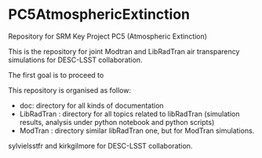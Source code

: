 # PC5AtmosphericExtinction
Repository for SRM Key Project PC5 (Atmospheric Extinction)


This is the repository for joint Modtran and LibRadTran air transparency
simulations for DESC-LSST collaboration.

The first goal is to proceed to 

This repository is organised as follow:

- doc: directory for all kinds of documentation
- LibRadTran : directory for all topics related to libRadTran (simulation results, analysis under python notebook and python scripts)
- ModTran : directory similar libRadTran one, but for ModTran simulations.


sylvielsstfr and kirkgilmore for DESC-LSST collaboration.